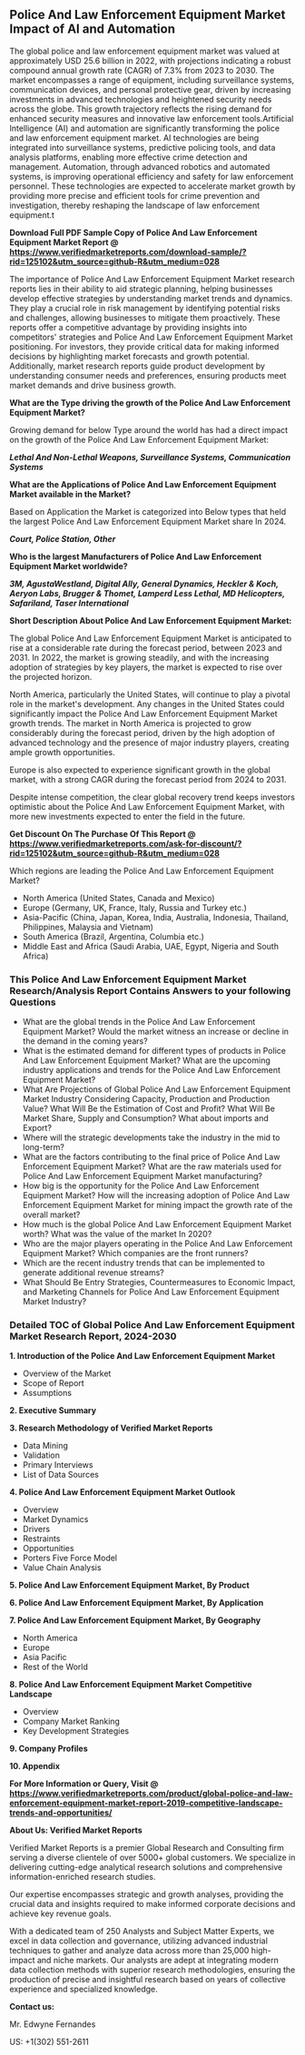 <h2>Police And Law Enforcement Equipment Market Impact of AI and Automation</h2>The global police and law enforcement equipment market was valued at approximately USD 25.6 billion in 2022, with projections indicating a robust compound annual growth rate (CAGR) of 7.3% from 2023 to 2030. The market encompasses a range of equipment, including surveillance systems, communication devices, and personal protective gear, driven by increasing investments in advanced technologies and heightened security needs across the globe. This growth trajectory reflects the rising demand for enhanced security measures and innovative law enforcement tools.Artificial Intelligence (AI) and automation are significantly transforming the police and law enforcement equipment market. AI technologies are being integrated into surveillance systems, predictive policing tools, and data analysis platforms, enabling more effective crime detection and management. Automation, through advanced robotics and automated systems, is improving operational efficiency and safety for law enforcement personnel. These technologies are expected to accelerate market growth by providing more precise and efficient tools for crime prevention and investigation, thereby reshaping the landscape of law enforcement equipment.t</p><p id="" class=""><strong>Download Full PDF Sample Copy of Police And Law Enforcement Equipment Market Report @ <a href="https://www.verifiedmarketreports.com/download-sample/?rid=125102&utm_source=github-R&utm_medium=028" target="_blank">https://www.verifiedmarketreports.com/download-sample/?rid=125102&utm_source=github-R&utm_medium=028</a></strong></p><p>The importance of&nbsp;Police And Law Enforcement Equipment Market research reports lies in their ability to aid strategic planning, helping businesses develop effective strategies by understanding market trends and dynamics. They play a crucial role in risk management by identifying potential risks and challenges, allowing businesses to mitigate them proactively. These reports offer a competitive advantage by providing insights into competitors' strategies and Police And Law Enforcement Equipment Market positioning. For investors, they provide critical data for making informed decisions by highlighting market forecasts and growth potential. Additionally, market research reports guide product development by understanding consumer needs and preferences, ensuring products meet market demands and drive business growth.</p><p><strong>What are the&nbsp;Type driving the growth of the Police And Law Enforcement Equipment Market?</strong></p><p id="" class="">Growing demand for below Type around the world has had a direct impact on the growth of the Police And Law Enforcement Equipment Market:</p><em><strong>Lethal And Non-Lethal Weapons, Surveillance Systems, Communication Systems</strong></em></p><strong>What are the&nbsp;Applications&nbsp;of Police And Law Enforcement Equipment Market available in the Market?</strong></p><p id="" class="">Based on Application the Market is categorized into Below types that held the largest Police And Law Enforcement Equipment Market share In 2024.</p><em><strong>Court, Police Station, Other</strong></em></p><strong>Who is the largest Manufacturers of Police And Law Enforcement Equipment Market worldwide?</strong></p><p><em><strong>3M, AgustaWestland, Digital Ally, General Dynamics, Heckler & Koch, Aeryon Labs, Brugger & Thomet, Lamperd Less Lethal, MD Helicopters, Safariland, Taser International</strong></em></p><p id="" class=""><strong>Short Description About Police And Law Enforcement Equipment Market:</strong></p><p>The global Police And Law Enforcement Equipment Market is anticipated to rise at a considerable rate during the forecast period, between 2023 and 2031. In 2022, the market is growing steadily, and with the increasing adoption of strategies by key players, the market is expected to rise over the projected horizon.</p><p>North America, particularly the United States, will continue to play a pivotal role in the market's development. Any changes in the United States could significantly impact the Police And Law Enforcement Equipment Market growth trends. The market in North America is projected to grow considerably during the forecast period, driven by the high adoption of advanced technology and the presence of major industry players, creating ample growth opportunities.</p><p>Europe is also expected to experience significant growth in the global market, with a strong CAGR during the forecast period from 2024 to 2031.</p><p>Despite intense competition, the clear global recovery trend keeps investors optimistic about the Police And Law Enforcement Equipment Market, with more new investments expected to enter the field in the future.</p><p id="" class=""><strong>Get Discount On The Purchase Of This Report @ <a href="https://www.verifiedmarketreports.com/ask-for-discount/?rid=125102&utm_source=github-R&utm_medium=028" target="_blank">https://www.verifiedmarketreports.com/ask-for-discount/?rid=125102&utm_source=github-R&utm_medium=028</a></strong></p>Which regions are leading the Police And Law Enforcement Equipment Market?</p><ul><li>North America (United States, Canada and Mexico)</li><li>Europe (Germany, UK, France, Italy, Russia and Turkey etc.)</li><li>Asia-Pacific (China, Japan, Korea, India, Australia, Indonesia, Thailand, Philippines, Malaysia and Vietnam)</li><li>South America (Brazil, Argentina, Columbia etc.)</li><li>Middle East and Africa (Saudi Arabia, UAE, Egypt, Nigeria and South Africa)</li></ul><h3 id="" class="">This Police And Law Enforcement Equipment Market Research/Analysis Report Contains Answers to your following Questions</h3><ul><li>What are the global trends in the Police And Law Enforcement Equipment Market? Would the market witness an increase or decline in the demand in the coming years?</li><li>What is the estimated demand for different types of products in Police And Law Enforcement Equipment Market? What are the upcoming industry applications and trends for the Police And Law Enforcement Equipment Market?</li><li>What Are Projections of Global Police And Law Enforcement Equipment Market Industry Considering Capacity, Production and Production Value? What Will Be the Estimation of Cost and Profit? What Will Be Market Share, Supply and Consumption? What about imports and Export?</li><li>Where will the strategic developments take the industry in the mid to long-term?</li><li>What are the factors contributing to the final price of Police And Law Enforcement Equipment Market? What are the raw materials used for Police And Law Enforcement Equipment Market manufacturing?</li><li>How big is the opportunity for the Police And Law Enforcement Equipment Market? How will the increasing adoption of Police And Law Enforcement Equipment Market for mining impact the growth rate of the overall market?</li><li>How much is the global Police And Law Enforcement Equipment Market worth? What was the value of the market In 2020?</li><li>Who are the major players operating in the Police And Law Enforcement Equipment Market? Which companies are the front runners?</li><li>Which are the recent industry trends that can be implemented to generate additional revenue streams?</li><li>What Should Be Entry Strategies, Countermeasures to Economic Impact, and Marketing Channels for Police And Law Enforcement Equipment Market Industry?</li></ul><h3 id="" class="">Detailed TOC of Global Police And Law Enforcement Equipment Market Research Report, 2024-2030</h3><p id="" class=""><strong>1. Introduction of the Police And Law Enforcement Equipment Market</strong></p><ul><li>Overview of the Market</li><li>Scope of Report</li><li>Assumptions</li></ul><p id="" class=""><strong>2. Executive Summary</strong></p><p id="" class=""><strong>3. Research Methodology of Verified Market Reports</strong></p><ul><li>Data Mining</li><li>Validation</li><li>Primary Interviews</li><li>List of Data Sources</li></ul><p id="" class=""><strong>4. Police And Law Enforcement Equipment Market Outlook</strong></p><ul><li>Overview</li><li>Market Dynamics</li><li>Drivers</li><li>Restraints</li><li>Opportunities</li><li>Porters Five Force Model</li><li>Value Chain Analysis</li></ul><p id="" class=""><strong>5. Police And Law Enforcement Equipment Market, By Product</strong></p><p id="" class=""><strong>6. Police And Law Enforcement Equipment Market, By Application</strong></p><p id="" class=""><strong>7. Police And Law Enforcement Equipment Market, By Geography</strong></p><ul><li>North America</li><li>Europe</li><li>Asia Pacific</li><li>Rest of the World</li></ul><p id="" class=""><strong>8. Police And Law Enforcement Equipment Market Competitive Landscape</strong></p><ul><li>Overview</li><li>Company Market Ranking</li><li>Key Development Strategies</li></ul><p id="" class=""><strong>9. Company Profiles</strong></p><p id="" class=""><strong>10. Appendix</strong></p><p id="" class=""><strong>For More Information or Query, Visit @ <a href="https://www.verifiedmarketreports.com/product/global-police-and-law-enforcement-equipment-market-report-2019-competitive-landscape-trends-and-opportunities/" target="_blank">https://www.verifiedmarketreports.com/product/global-police-and-law-enforcement-equipment-market-report-2019-competitive-landscape-trends-and-opportunities/</a></strong></p><p id="" class=""><strong>About Us: Verified Market Reports</strong></p><p id="" class="">Verified Market Reports is a premier Global Research and Consulting firm serving a diverse clientele of over 5000+ global customers. We specialize in delivering cutting-edge analytical research solutions and comprehensive information-enriched research studies.</p><p id="" class="">Our expertise encompasses strategic and growth analyses, providing the crucial data and insights required to make informed corporate decisions and achieve key revenue goals.</p><p id="" class="">With a dedicated team of 250 Analysts and Subject Matter Experts, we excel in data collection and governance, utilizing advanced industrial techniques to gather and analyze data across more than 25,000 high-impact and niche markets. Our analysts are adept at integrating modern data collection methods with superior research methodologies, ensuring the production of precise and insightful research based on years of collective experience and specialized knowledge.</p><p id="" class=""><strong>Contact us:</strong></p><p id="" class="">Mr. Edwyne Fernandes</p><p id="" class="">US: +1(302) 551-2611</p>
